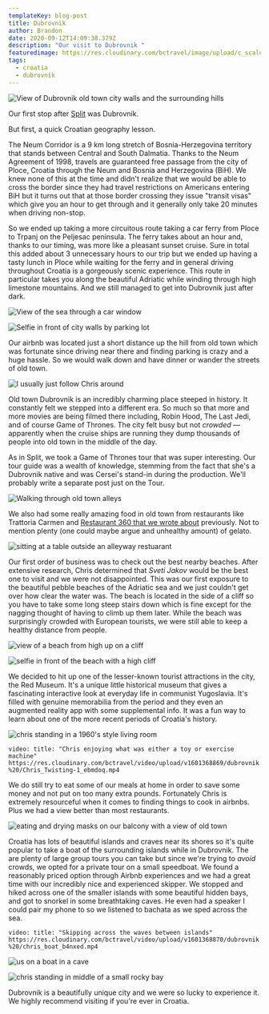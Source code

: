 ```yaml
---
templateKey: blog-post
title: Dubrovnik
author: Brandon
date: 2020-09-12T14:09:38.379Z
description: "Our visit to Dubrovnik "
featuredimage: https://res.cloudinary.com/bctravel/image/upload/c_scale,f_auto,q_auto,w_1080/v1601310624/dubrovnik%20/IMG_20200814_093649_hyuxs5.jpg
tags:
  - croatia
  - dubrovnik
---
```

![View of Dubrovnik old town city walls and the surrounding hills](https://res.cloudinary.com/bctravel/image/upload/c_scale,f_auto,q_auto,w_1080/v1601310624/dubrovnik%20/IMG_20200814_093649_hyuxs5.jpg "An amazing view of Dubrovnik city walls taken from Lovrijenac fortress. It doesn't look real to me...")

Our first stop after [Split](https://www.brandonandchris.com/blog/2020-08-21-around-split/) was Dubrovnik.

But first, a quick Croatian geography lesson.

The Neum Corridor is a 9 km long stretch of Bosnia-Herzegovina territory that stands between Central and South Dalmatia. Thanks to the Neum Agreement of 1998, travels are guaranteed free passage from the city of Ploce, Croatia through the Neum and Bosnia and Herzegovina (BiH). We knew none of this at the time and didn't realize that we would be able to cross the border since they had travel restrictions on Americans entering BiH but it turns out that at those border crossing they issue "transit visas" which give you an hour to get through and it generally only take 20 minutes when driving non-stop.

So we ended up taking a more circuitous route taking a car ferry from Ploce to Trpanj on the Peljesac peninsula. The ferry takes about an hour and, thanks to our timing, was more like a pleasant sunset cruise. Sure in total this added about 3 unnecessary hours to our trip but we ended up having a tasty lunch in Ploce while waiting for the ferry and in general driving throughout Croatia is a gorgeously scenic experience. This route in particular takes you along the beautiful Adriatic while winding through high limestone mountains. And we still managed to get into Dubrovnik just after dark.

![View of the sea through a car window](https://res.cloudinary.com/bctravel/image/upload/c_scale,f_auto,q_auto,w_1080/v1601317343/dubrovnik%20/IMG_20200812_104240_vnlrds.jpg "The Adriatic Sea - best view during a road trip that I've ever had")

![Selfie in front of city walls by parking lot](https://res.cloudinary.com/bctravel/image/upload/c_scale,f_auto,q_auto,w_1080/v1601310372/dubrovnik%20/IMG_20200812_203438_wym0ef.jpg "It's surreal driving next to these ancient walls")

Our airbnb was located just a short distance up the hill from old town which was fortunate since driving near there and finding parking is crazy and a huge hassle. So we would walk down and have dinner or wander the streets of old town.

![](https://res.cloudinary.com/bctravel/image/upload/c_scale,f_auto,q_auto,w_1080/v1601324127/dubrovnik%20/IMG_20200813_183138-COLLAGE_tb3ocg.jpg "I usually just follow Chris around")

Old town Dubrovnik is an incredibly charming place steeped in history. It constantly felt we stepped into a different era. So much so that more and more movies are being filmed there including, Robin Hood, The Last Jedi, and of course Game of Thrones. The city felt busy but not *crowded* — apparently when the cruise ships are running they dump thousands of people into old town in the middle of the day.

As in Split, we took a Game of Thrones tour that was super interesting. Our tour guide was a wealth of knowledge, stemming from the fact that she's a Dubrovnik native and was Cersei's stand-in during the production. We'll probably write a separate post just on the Tour.

![Walking through old town alleys](https://res.cloudinary.com/bctravel/image/upload/c_scale,f_auto,q_auto,w_1080/v1601324125/dubrovnik%20/IMG_20200812_202319-COLLAGE_eims6o.jpg "So many alleys to explore in old town")

We also had some really amazing food in old town from restaurants like Trattoria Carmen and [Restaurant 360 that we wrote about](https://www.brandonandchris.com/blog/2020-08-30-worthit-restaurant-360-in-dubrovnik/) previously. Not to mention plenty (one could maybe argue and unhealthy amount) of gelato.

![sitting at a table outside an alleyway restuarant](https://res.cloudinary.com/bctravel/image/upload/c_scale,f_auto,q_auto,w_1080/v1601310287/dubrovnik%20/IMG_20200812_185736_gjhtpk.jpg "Waiting for our delicious dinner at Trattoria Carmen")

Our first order of business was to check out the best nearby beaches. After extensive research, Chris determined that *Sveti Jakov* would be the best one to visit and we were not disappointed. This was our first exposure to the beautiful pebble beaches of the Adriatic sea and we just couldn't get over how clear the water was. The beach is located in the side of a cliff so you have to take some long steep stairs down which is fine except for the nagging thought of having to climb up them later. While the beach was surprisingly crowded with European tourists, we were still able to keep a healthy distance from people.

![view of a beach from high up on a cliff](https://res.cloudinary.com/bctravel/image/upload/c_scale,f_auto,q_auto,w_1080/v1601309998/dubrovnik%20/IMG_7273_aeolo9.jpg "At the top of the cliff about to start the climb down to Sveti Jakov beach")

![selfie in front of the beach with a high cliff](https://res.cloudinary.com/bctravel/image/upload/c_scale,f_auto,q_auto,w_1080/v1601407382/dubrovnik%20/IMG_20200812_163918-01_gu7oe3.jpg "You can see the high cliff and stairs in the background")

We decided to hit up one of the lesser-known tourist attractions in the city, the Red Museum. It's a unique little historical museum that gives a fascinating interactive look at everyday life in communist Yugoslavia. It's filled with genuine memorabilia from the period and they even an augmented reality app with some supplemental info. It was a fun way to learn about one of the more recent periods of Croatia's history.

![chris standing in a 1960's style living room](https://res.cloudinary.com/bctravel/image/upload/c_scale,f_auto,q_auto,w_1080/v1601309884/dubrovnik%20/IMG_20200816_122828_smdstx.jpg "What a typical living room looked like during the Yugoslav regime")

`video: title: "Chris enjoying what was either a toy or exercise machine" https://res.cloudinary.com/bctravel/video/upload/v1601368869/dubrovnik%20/Chris_Twisting-1_ebmdoq.mp4`

We do still try to eat some of our meals at home in order to save some money and not put on too many extra pounds. Fortunately Chris is extremely resourceful when it comes to finding things to cook in airbnbs. Plus we had a view better than most restaurants.

![eating and drying masks on our balcony with a view of old town](https://res.cloudinary.com/bctravel/image/upload/c_scale,f_auto,q_auto,w_1080/v1601409039/dubrovnik%20/IMG_20200814_133335-COLLAGE_w7yi0r.jpg "Handwashing masks — the glamour of traveling in 2020... but the view helps")

Croatia has lots of beautiful islands and craves near its shores so it's quite popular to take a boat of the surrounding islands while in Dubrovnik. The are plenty of large group tours you can take but since we're trying to *avoid* crowds, we opted for a private tour on a small speedboat. We found a reasonably priced option through Airbnb experiences and we had a great time with our incredibly nice and experienced skipper. We stopped and hiked across one of the smaller islands with some beautiful hidden bays, and got to snorkel in some breathtaking caves. He even had a speaker I could pair my phone to so we listened to bachata as we sped across the sea. 

`video: title: "Skipping across the waves between islands" https://res.cloudinary.com/bctravel/video/upload/v1601368870/dubrovnik%20/chris_boat_b4nxed.mp4`

![us on a boat in a cave](https://res.cloudinary.com/bctravel/image/upload/c_scale,f_auto,q_auto,w_1080/v1601328444/dubrovnik%20/original_b413e17f-00e8-4228-accc-f4b5aef99a3f_1ca8177e-4e76-4e6a-ae3c-815cf4a57320-01_ddguck.jpg "Cave explorers")

![chris standing in middle of a small rocky bay](https://res.cloudinary.com/bctravel/image/upload/c_scale,f_auto,q_auto,w_1080/v1601324688/dubrovnik%20/IMG_20200813_104336-01_qu1l0d.jpg "We climbed down to this beautiful little hidden bay on Koločep island")

Dubrovnik is a beautifully unique city and we were so lucky to experience it. We highly recommend visiting if you're ever in Croatia.